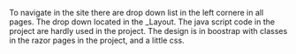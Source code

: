 To navigate in the site there are drop down list in the left cornere in all pages. The drop down located in the _Layout.
The java script code in the project are hardly used in the project.
The design is in boostrap with classes in the razor pages in the project, and a little css.
